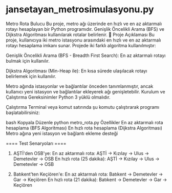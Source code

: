 # jansetayan_metrosimulasyonu.py
Metro Rota Bulucu
Bu proje, metro ağı üzerinde en hızlı ve en az aktarmalı rotayı hesaplayan bir Python programıdır. Genişlik Öncelikli Arama (BFS) ve Dijkstra Algoritması kullanılarak rotalar belirlenir.
📌 Proje Açıklaması
Bu proje, kullanıcıya iki metro istasyonu arasındaki en hızlı ve en az aktarmalı rotayı hesaplama imkanı sunar. Projede iki farklı algoritma kullanılmıştır:

Genişlik Öncelikli Arama (BFS - Breadth First Search): En az aktarmalı rotayı bulmak için kullanılır.

Dijkstra Algoritması (Min-Heap ile): En kısa sürede ulaşılacak rotayı belirlemek için kullanılır.

Metro ağında istasyonlar ve bağlantılar önceden tanımlanmıştır, ancak kullanıcı yeni istasyon ve bağlantılar ekleyerek ağı genişletebilir.
 Kurulum ve Çalıştırma
Gereksinimler
Python 3 yüklü olmalıdır.

Çalıştırma
Terminal veya komut satırında şu komutu çalıştırarak programı başlatabilirsiniz:

bash
Kopyala
Düzenle
python metro_rota.py
 Özellikler
 En az aktarmalı rota hesaplama (BFS Algoritması)
 En hızlı rota hesaplama (Dijkstra Algoritması)
 Metro ağına yeni istasyon ve bağlantı ekleme desteği


==== Test Senaryoları ====

1. AŞTİ'den OSB'ye:
En az aktarmalı rota: AŞTİ -> Kızılay -> Ulus -> Demetevler -> OSB
En hızlı rota (25 dakika): AŞTİ -> Kızılay -> Ulus -> Demetevler -> OSB

2. Batıkent'ten Keçiören'e:
En az aktarmalı rota: Batıkent -> Demetevler -> Gar -> Keçiören
En hızlı rota (21 dakika): Batıkent -> Demetevler -> Gar -> Keçiören


